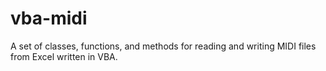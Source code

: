# vba-midi
A set of classes, functions, and methods for reading and writing MIDI files from Excel written in VBA.
